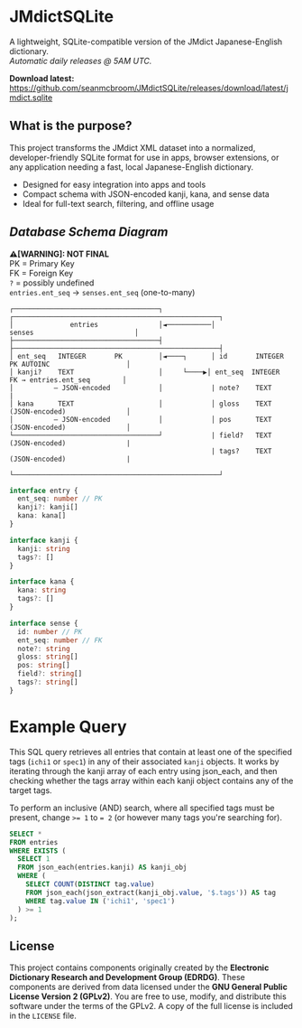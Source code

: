 # JMdictSQLite
A lightweight, SQLite-compatible version of the JMdict Japanese-English dictionary.<br>
*Automatic daily releases @ 5AM UTC.*

**Download latest:** https://github.com/seanmcbroom/JMdictSQLite/releases/download/latest/jmdict.sqlite

## What is the purpose?
This project transforms the JMdict XML dataset into a normalized, developer-friendly SQLite format for use in apps, browser extensions, or any application needing a fast, local Japanese-English dictionary.
- Designed for easy integration into apps and tools
- Compact schema with JSON-encoded kanji, kana, and sense data
- Ideal for full-text search, filtering, and offline usage

## _Database Schema Diagram_
**⚠️[WARNING]: NOT FINAL**<br>
PK = Primary Key<br>
FK = Foreign Key<br>
`?` = possibly undefined<br>
`entries.ent_seq` → `senses.ent_seq` (one-to-many)
```
┌────────────────────────────────────┐            ┌───────────────────────────────────────────────────┐
│              entries               │◄───────────│                    senses                         │
├────────────────────────────────────┤            ├───────────────────────────────────────────────────┤
│ ent_seq   INTEGER       PK         │◄────┐      │ id       INTEGER     PK AUTOINC                   │
│ kanji?    TEXT                     │     └────▶│ ent_seq  INTEGER      FK → entries.ent_seq        │
│          – JSON-encoded            │            | note?    TEXT                                     | 
│ kana      TEXT                     │            │ gloss    TEXT        (JSON-encoded)               │
│          – JSON-encoded            │            │ pos      TEXT        (JSON-encoded)               │
└────────────────────────────────────┘            | field?   TEXT        (JSON-encoded)               |
                                                  | tags?    TEXT        (JSON-encoded)               |
                                                  └───────────────────────────────────────────────────┘
```
```ts
interface entry {
  ent_seq: number // PK
  kanji?: kanji[]
  kana: kana[]
}

interface kanji {
  kanji: string
  tags?: []
}

interface kana {
  kana: string
  tags?: []
}

interface sense {
  id: number // PK
  ent_seq: number // FK
  note?: string
  gloss: string[]
  pos: string[]
  field?: string[]
  tags?: string[]
}
```

# Example Query
This SQL query retrieves all entries that contain at least one of the specified tags (`ichi1` or `spec1`) in any of their associated `kanji` objects.
It works by iterating through the kanji array of each entry using json_each, and then checking whether the tags array within each kanji object contains any of the target tags.

To perform an inclusive (AND) search, where all specified tags must be present, change `>= 1` to `= 2` (or however many tags you're searching for).
```sql
SELECT *
FROM entries
WHERE EXISTS (
  SELECT 1
  FROM json_each(entries.kanji) AS kanji_obj
  WHERE (
    SELECT COUNT(DISTINCT tag.value)
    FROM json_each(json_extract(kanji_obj.value, '$.tags')) AS tag
    WHERE tag.value IN ('ichi1', 'spec1')
  ) >= 1
);
```

## License
This project contains components originally created by the **Electronic Dictionary Research and Development Group (EDRDG)**. These components are derived from data licensed under the **GNU General Public License Version 2 (GPLv2)**.
You are free to use, modify, and distribute this software under the terms of the GPLv2. A copy of the full license is included in the `LICENSE` file.

